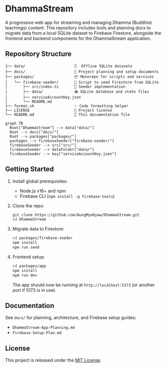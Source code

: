# DhammaStream

A progressive web app for streaming and managing Dhamma (Buddhist teachings) content. This repository includes tools and planning docs to migrate data from a local SQLite dataset to Firebase Firestore, alongside the frontend and backend components for the DhammaStream application.

## Repository Structure

```
├── data/                      🗄  Offline SQLite datasets
├── docs/                      📑 Project planning and setup documents
├── packages/                  📦 Monorepo for scripts and services
│   └── firebase-seeder/       🔄 Script to seed Firestore from SQLite
│       ├── src/index.ts       🚀 Seeder implementation
│       ├── data/              📥 SQLite database and state files
│       ├── serviceAccountKey.json
│       └── README.md
├── format.sh                  ✨ Code formatting helper
├── LICENSE                    📄 Project license
└── README.md                  📘 This documentation file
```

<!-- Mermaid diagram for repository structure -->

```mermaid
graph TB
  Root["DhammaStream"] --> data["data/"]
  Root --> docs["docs/"]
  Root --> packages["packages/"]
  packages --> firebaseSeeder["firebase-seeder/"]
  firebaseSeeder --> src["src/"]
  firebaseSeeder --> dataFolder["data/"]
  firebaseSeeder --> key["serviceAccountKey.json"]
```

## Getting Started

1. Install global prerequisites:
   - Node.js v16+ and npm
   - Firebase CLI (`npm install -g firebase-tools`)

2. Clone the repo:

   ```bash
   git clone https://github.com/AungMyoKyaw/DhammaStream.git
   cd DhammaStream
   ```

3. Migrate data to Firestore:

   ```bash
   cd packages/firebase-seeder
   npm install
   npm run seed
   ```

4. Frontend setup:

   ```bash
   cd packages/app
   npm install
   npm run dev
   ```

   The app should now be running at `http://localhost:5173` (or another port if 5173 is in use).

## Documentation

See `docs/` for planning, architecture, and Firebase setup guides:

- `DhammaStream-App-Planning.md`
- `Firebase-Setup-Plan.md`

## License

This project is released under the [MIT License](LICENSE).

